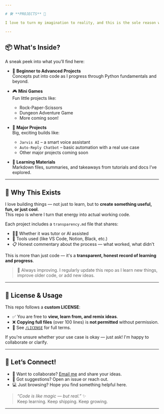 ```yaml
---

# 🛠️ **PROJECTS** 🐍

I love to turn my imagination to reality, and this is the sole reason why this repository exists.

---
```


## 📦 What's Inside?

A sneak peek into what you’ll find here:

- 🧠 **Beginner to Advanced Projects**  
  Concepts put into code as I progress through Python fundamentals and beyond.

- 🎮 **Mini Games**  
  Fun little projects like:
  - Rock-Paper-Scissors
  - Dungeon Adventure Game
  - More coming soon!

- 🤖 **Major Projects**  
  Big, exciting builds like:
  - `Jarvis AI` – a smart voice assistant
  - `Auto-Reply Chatbot` – basic automation with a real use case
  - Other major projects coming soon

- 📝 **Learning Materials**  
  Markdown files, summaries, and takeaways from tutorials and docs I’ve explored.

---

## 🚀 Why This Exists

I love building things — not just to learn, but to **create something useful, fun, or just cool**.  
This repo is where I turn that energy into actual working code.

Each project includes a `transparency.md` file that shares:
- 👨‍🏫 Whether it was tutor or AI assisted
- 🤖 Tools used (like VS Code, Notion, Black, etc.)
- 📋 Honest commentary about the process — what worked, what didn't

This is more than just code — it's a **transparent, honest record of learning and progress**.

> 🔄 Always improving. I regularly update this repo as I learn new things, improve older code, or add new ideas.

---

## 📜 License & Usage

This repo follows a **custom LICENSE**:

- ✅ You are free to **view, learn from, and remix ideas**.
- ❌ **Copying full files** (over 100 lines) is **not permitted** without permission.
- 📁 See [`/LICENSE`](./LICENSE) for full terms.

If you're unsure whether your use case is okay — just ask! I'm happy to collaborate or clarify.

---

## 🙌 Let’s Connect!

- 💬 Want to collaborate? [Email me](mailto:nalgeprathameshnew@gmail.com) and share your ideas.
- 🧠 Got suggestions? Open an issue or reach out.
- 💻 Just browsing? Hope you find something helpful here.

> *“Code is like magic — but real.”* ✨  
> Keep learning. Keep shipping. Keep growing.  

---
